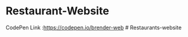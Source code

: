 # Restaurant-Website


CodePen Link :https://codepen.io/brender-web
#   R e s t a u r a n t s - w e b s i t e  
 